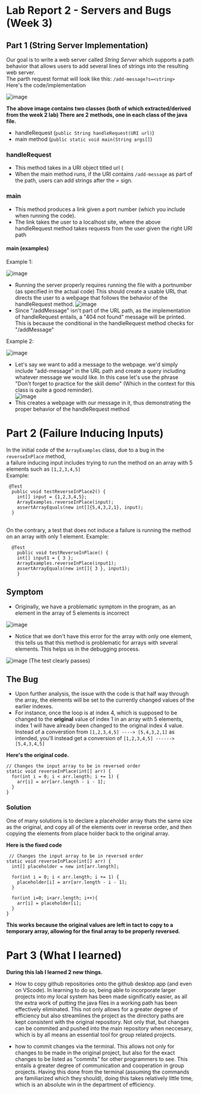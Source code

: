 # Lab Report 2 - Servers and Bugs (Week 3)
## Part 1 (String Server Implementation) 
Our goal is to write a web server called *String Server* which supports a
path behavior that allows users to add several lines of strings into the resulting web server.  
The parth request format will look like this: `/add-message?s=<string>`
<br> 
Here's the code/implementation <br>

![image](https://user-images.githubusercontent.com/122556045/215560636-7453aa7d-7ac0-48de-b16e-c7f1b3f9b089.png)

**The above image contains two classes (both of which extracted/derived from the week 2 lab) 
There are 2 methods, one in each class of the java file.** 
  - handleRequest (`public String handleRequest(URI url)`)
  - main method (`public static void main(String args[]`) 

### handleRequest 
- This method takes in a URI object titled url (
- When the main method runs, if the URI contains `/add-message` as part of the path, users can add strings after the = sign.  

### main 
- This method produces a link given a port number (which you include when running the code).  
- The link takes the user to a localhost site, where the above handleRequest method takes requests from the user given the right URI path 

#### main (examples) 

Example 1: 

![image](https://user-images.githubusercontent.com/122556045/218584499-658288e2-fd19-4965-8575-0ee768334e74.png)
- Running the server properly requires running the file with a portnumber (as specified in the actual code) This should create a usable URL that directs the user to a webpage that follows the behavior of the handleRequest method. 
![image](https://user-images.githubusercontent.com/122556045/218584955-0dd22aab-8560-4545-8d73-652cb7a405c2.png)
- Since "/addMessage" isn't part of the URL path, as the implementation of handleRequest entails, a "404 not found" message will be printed. This is because the conditional in the handleRequest method checks for "/addMessage" 

Example 2: <br> 

![image](https://user-images.githubusercontent.com/122556045/218586219-0d34e1b2-e145-46f6-b33e-3c5dfc08987a.png)
- Let's say we want to add a message to the webpage. we'd simply include "add-message" in the URL path and create a query including whatever message we would like. In this case let's use the phrase "Don't forget to practice for the skill demo" (Which in the context for this class is quite a good reminder). <br>
 ![image](https://user-images.githubusercontent.com/122556045/218586916-ab06f02a-f7df-4e07-990f-6ed08d0b0d6b.png)
- This creates a webpage with our message in it, thus demonstrating the proper behavior of the handleRequest method

# Part 2 (Failure Inducing Inputs)
In the initial code of the `ArrayExamples` class, due to a bug in the `reverseInPlace` method,  
a failure inducing input includes trying to run the method on an array with 5 elements such as `[1,2,3,4,5]`    
Example: <br> 

```
 @Test 
  public void testReverseInPlace2() { 
    int[] input = {1,2,3,4,5}; 
    ArrayExamples.reverseInPlace(input); 
    assertArrayEquals(new int[]{5,4,3,2,1}, input);
  }   
```
  <br> 
  On the contrary, a test that does not induce a failure is running the method on an array with only 1 element. 
  Example: <br>  

```
  @Test 
	public void testReverseInPlace() {
    int[] input1 = { 3 };
    ArrayExamples.reverseInPlace(input1);
    assertArrayEquals(new int[]{ 3 }, input1);
	}  
```  

  ## Symptom 
  - Originally, we have a problematic symptom in the program, as an element in the array of 5 elements is incorrect  
  
  ![image](https://user-images.githubusercontent.com/122556045/215592237-8cb276ab-bfcd-4150-a5ca-28da8f08f688.png) 
  
  - Notice that we don't have this error for the array with only one element, this tells us that this method is problematic for arrays with several elements. This helps us in the debugging process. <br> 
 
 ![image](https://user-images.githubusercontent.com/122556045/215593598-22e1fc88-0d82-4b5a-b16a-8cf86fc0e6ca.png) (The test clearly passes) 
 
  ## The Bug
  - Upon further analysis, the issue with the code is that half way through the array, the elements will be set to the currently changed values of the earlier indexes. 
  - For instance, once the loop is at index 4, which is supposed to be changed to the **original** value of index 1 in an array with 5 elements, index 1 will have already been changed to the original index 4 value. Instead of a converstion from `[1,2,3,4,5] ----> [5,4,3,2,1]` as intended, you'll instead get a conversion of `[1,2,3,4,5] ------> [5,4,3,4,5]` 
  
  **Here's the original code.** <br> 
  
  ```
  // Changes the input array to be in reversed order
  static void reverseInPlace(int[] arr) {  
    for(int i = 0; i < arr.length; i += 1) {
      arr[i] = arr[arr.length - i - 1];
    }     
  } 
  ```
  
  ### Solution 
  One of many solutions is to declare a placeholder array thats the same size as the original, and copy all of the elements over in reverse order, and then copying the   elements from place holder back to the original array. 
  
  **Here is the fixed code**   
  
  ```
   // Changes the input array to be in reversed order
  static void reverseInPlace(int[] arr) {   
    int[] placeholder = new int[arr.length]; 
    
    for(int i = 0; i < arr.length; i += 1) {
      placeholder[i] = arr[arr.length - i - 1];
    }      

    for(int i=0; i<arr.length; i++){ 
      arr[i] = placeholder[i];
    } 
  } 
  ```
  
  **This works because the original values are left in tact to copy to a temporary array, allowing for the final array to be properly reversed.** 
  
  # Part 3 (What I learned)  
  
  **During this lab I learned 2 new things.**  
  
  - How to copy github repositories onto the github desktop app (and even on VScode). In learning to do so, being able to incorporate larger projects into my local system has been made significatly easier, as all the extra work of putting the java files in a working path has been effectively eliminated. This not only allows for a greater degree of efficiency but also streamlines the project as the directory paths are kept consistent with the original repository. Not only that, but changes can be commited and pushed into the main repository when neccesary, which is by all means an essential tool for group related projects. 
  
  - how to commit changes via the terminal. This allows not only for changes to be made in the original project, but also for the exact changes to be listed as "commits" for other programmers to see. This entails a greater degree of communication and cooperation in group projects. Having this done from the terminal (assuming the commands are familiarized which they should), doing this takes relatively little time, which is an absolute win in the department of efficiency.
  


